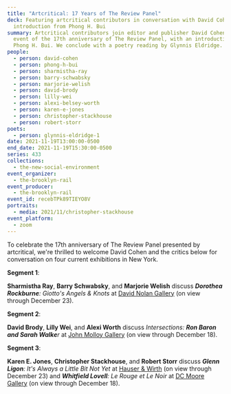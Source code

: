 ```yaml
---
title: "Artcritical: 17 Years of The Review Panel"
deck: Featuring artcritical contributors in conversation with David Cohen and an
  introduction from Phong H. Bui
summary: Artcritical contributors join editor and publisher David Cohen on the
  event of the 17th anniversary of The Review Panel, with an introduction from
  Phong H. Bui. We conclude with a poetry reading by Glynnis Eldridge.
people:
  - person: david-cohen
  - person: phong-h-bui
  - person: sharmistha-ray
  - person: barry-schwabsky
  - person: marjorie-welish
  - person: david-brody
  - person: lilly-wei
  - person: alexi-belsey-worth
  - person: karen-e-jones
  - person: christopher-stackhouse
  - person: robert-storr
poets:
  - person: glynnis-eldridge-1
date: 2021-11-19T13:00:00-0500
end_date: 2021-11-19T15:30:00-0500
series: 433
collections:
  - the-new-social-environment
event_organizer:
  - the-brooklyn-rail
event_producer:
  - the-brooklyn-rail
event_id: recebTPk89TIEYO8V
portraits:
  - media: 2021/11/christopher-stackhouse
event_platform:
  - zoom
---
```

To celebrate the 17th anniversary of The Review Panel presented by artcritical, we're thrilled to welcome David Cohen and the critics below for conversation on four current exhibitions in New York. 

**Segment 1**: 

**Sharmistha Ray**, **Barry Schwabsky**, and **Marjorie Welish** discuss ***Dorothea Rockburne**: Giotto's Angels & Knots* at [David Nolan Gallery](https://www.davidnolangallery.com/exhibitions/dorothea-rockburne-giottos-angels-knots) (on view through December 23).  

**Segment 2**: 

**David Brody**, **Lilly Wei**, and **Alexi Worth** discuss *Intersections: **Ron Baron and Sarah Walke**r* at [John Molloy Gallery](http://www.johnmolloygallery.com/intersections.html) (on view through December 18). 

**Segment 3**: 

**Karen E. Jones**, **Christopher Stackhouse**, and **Robert Storr** discuss ***Glenn Ligon**: It's Always a Little Bit Not Yet* at [Hauser & Wirth](https://www.hauserwirth.com/hauser-wirth-exhibitions/32891-glenn-ligon-its-always-a-little-bit-not-yet) (on view through December 23) and ***Whitfield Lovell**: Le Rouge et Le Noir* at [DC Moore Gallery](https://www.dcmooregallery.com/exhibitions/whitfield-lovell-le-rouge-et-le-noir) (on view through December 18).
